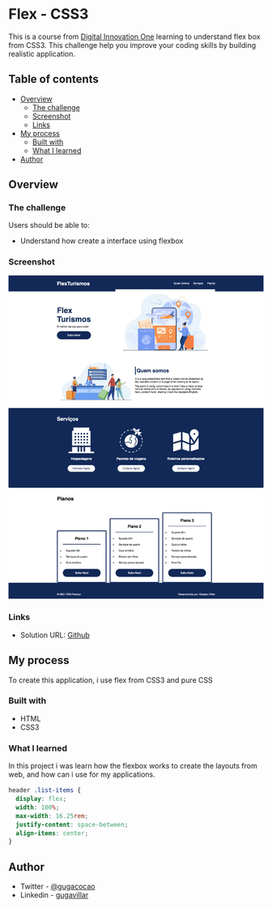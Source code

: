 # Flex - CSS3

This is a course from [Digital Innovation One](https://web.digitalinnovation.one/home) learning to understand flex box from CSS3. This challenge help you improve your coding skills by building realistic application.

## Table of contents

- [Overview](#overview)
  - [The challenge](#the-challenge)
  - [Screenshot](#screenshot)
  - [Links](#links)
- [My process](#my-process)
  - [Built with](#built-with)
  - [What I learned](#what-i-learned)
- [Author](#author)

## Overview

### The challenge

Users should be able to:

- Understand how create a interface using flexbox

### Screenshot

![Screenshot](./screenshot.png)

### Links

- Solution URL: [Github](https://github.com/gugavillar/flex-turismo)

## My process

To create this application, i use flex from CSS3 and pure CSS

### Built with

- HTML
- CSS3

### What I learned

In this project i was learn how the flexbox works to create the layouts from web, and how can i use for my applications.

```css
header .list-items {
  display: flex;
  width: 100%;
  max-width: 16.25rem;
  justify-content: space-between;
  align-items: center;
}
```

## Author

- Twitter - [@gugacocao](https://twitter.com/gugacocao)
- Linkedin - [gugavillar](https://www.linkedin.com/in/gugavillar/)

